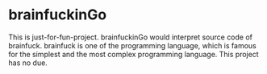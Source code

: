 # brainfuckinGo

This is just-for-fun-project.
brainfuckinGo would interpret source code of brainfuck.
brainfuck is one of the programming language, which is famous for the simplest and the most complex programming language.
This project has no due.
